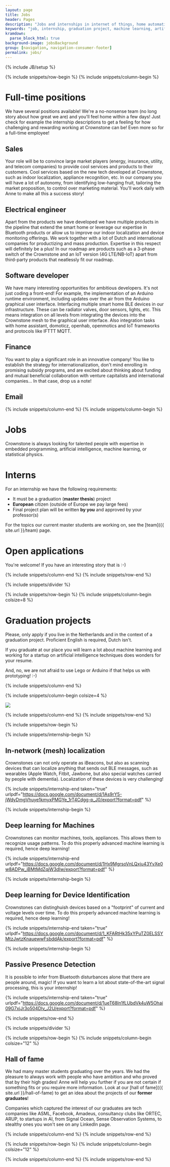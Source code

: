 ```yaml
---
layout: page
title: Jobs
header: Pages
description: "Jobs and internships in internet of things, home automation, smart homes"
keywords: "job, internship, graduation project, machine learning, artificial intelligence, internet of things, home automation, smart homes"
kramdown: 
  parse_block_html: true
background-image: jobsBackground
group: [navigation, navigation-consumer-footer]
permalink: jobs/
---
```

{% include JB/setup %}

{% include snippets/row-begin %}
{% include snippets/column-begin %}

# Full-time positions

We have several positions available! We're a no-nonsense team (no long story about how great we are) and you'll feel home within a few days! Just check for example the internship descriptions to get a feeling for how challenging and rewarding working at Crownstone can be! Even more so for a full-time employee!
		
## Sales

Your role will be to convince large market players (energy, insurance, utility, and telecom companies) to provide cool services and products to their customers. Cool services based on the new tech developed at Crownstone, such as indoor localization, appliance recognition, etc. In our company you will have a lot of autonomy, from identifying low-hanging fruit, tailoring the market proposition, to control over marketing material. You'll work daily with Anne to make all this a success story!

## Electrical engineer
			
Apart from the products we have developed we have multiple products in the pipeline that extend the smart home or leverage our expertise in Bluetooth products or allow us to improve our indoor localization and device monitoring offerings. We work together with a lot of Dutch and international companies for productizing and mass production. Expertise in this respect will definitely be a plus! In our roadmap are products such as a 3-phase switch of the Crownstone and an IoT version (4G LTE/NB-IoT) apart from third-party products that neatlessly fit our roadmap.
			
## Software developer
			
We have many interesting opportunities for ambitious developers. It's not just coding a front-end! 
For example, the implementation of an Arduino runtime environment, including updates over the air from the Arduino graphical user interface. Interfacing multiple smart home BLE devices in our infrastructure. These can be radiator valves, door sensors, lights, etc. This means integration on all levels from integrating the devices into the Crownstone mesh to the graphical user interface. Also integration tasks with home assistant, domoticz, openhab, openmotics and IoT frameworks and protocols like IFTTT MQTT.
			
## Finance
			
You want to play a significant role in an innovative company! You like to establish the strategy for internationalization, don't mind enrolling in promising subsidy programs, and are excited about thinking about funding and mutual beneficial collaboration with venture capitalists and international companies... In that case, drop us a note!

## Email 

<script type="text/javascript">/*<![CDATA[*/var a=new Array("{{ site.contact-job.email[0] }}", "{{ site.contact-job.email[1] }}", "{{ site.contact-job.email[2] }}", "{{ site.contact-job.email[3] }}", "{{ site.contact-job.email[4] }}", "{{ site.contact-job.email[5] }}");document.write("<p>Email <a href='mailto:");for(i=a.length-1;i>=0;i--){document.write(a[i])}document.write("?subject=Website application'>{{ site.contact-job.name }}</a> if you are interested!</p>");/*]]>*/</script> 
		
{% include snippets/column-end %}
{% include snippets/column-begin %}
	
# Jobs
			
Crownstone is always looking for talented people with expertise in embedded programming, artificial intelligence, machine learning, or statistical physics.
			
# Interns
			
For an internship we have the following requirements:
			
* It must be a graduation (**master thesis**) project
* **European** citizen (outside of Europe we pay large fees)
* Final project plan will be written **by you** and approved by your professor(s)

For the topics our current master students are working on, see the [team]({{ site.url }}/team) page.

# Open applications
			
You're welcome! If you have an interesting story that is :-) 

<script type="text/javascript">/*<![CDATA[*/var a=new Array("{{ site.contact-job.email[0] }}", "{{ site.contact-job.email[1] }}", "{{ site.contact-job.email[2] }}", "{{ site.contact-job.email[3] }}", "{{ site.contact-job.email[4] }}", "{{ site.contact-job.email[5] }}");document.write("<p>Please email <a href='mailto:");for(i=a.length-1;i>=0;i--){document.write(a[i])}document.write("?subject=Open application'>{{ site.contact-job.name }}</a> your motivation.</p>");/*]]>*/</script> 

{% include snippets/column-end %}
{% include snippets/row-end %}

{% include snippets/divider %}

{% include snippets/row-begin %}
{% include snippets/column-begin colsize=8 %}

# Graduation projects

Please, only apply if you live in the Netherlands and in the context of a graduation project. Proficient English is required, Dutch isn't.

If you graduate at our place you will learn a lot about machine learning and working for a startup on artificial intelligence techniques does wonders for your resume.

And, no, we are not afraid to use Lego or Arduino if that helps us with prototyping! :-)
		
{% include snippets/column-end %}

{% include snippets/column-begin colsize=4 %}
			
<img class="img-thumbnail usecase" src="{{ BASE_PATH }}/images/intern.jpg" />


{% include snippets/column-end %}
{% include snippets/row-end %}

{% include snippets/row-begin %}



{% include snippets/internship-begin %}
				
## In-network (mesh) localization

Crownstones can not only operate as iBeacons, but also as scanning devices that can localize anything that sends out BLE messages, such as wearables (Apple Watch, Fitbit, Jawbone, but also special watches carried by people with dementia). Localization of these devices is very challenging!

{% include snippets/internship-end taken="true" urlpdf="https://docs.google.com/document/d/1As9rY5-jWdyDmgVhuye1kmyxPMGYe_1rT4Cdgg-p_J0/export?format=pdf" %}



{% include snippets/internship-begin %}

## Deep learning for Machines

Crownstones can monitor machines, tools, appliances. This allows them to recognize usage patterns. To do this properly advanced machine learning is required, hence deep learning!

{% include snippets/internship-end urlpdf="https://docs.google.com/document/d/1Hx9MgrsoVnLQxju43YvXe0w8ADPw_iBMtMdZqjW3dIw/export?format=pdf" %}



{% include snippets/internship-begin %}

## Deep learning for Device Identification

Crownstones can distinghuish devices based on a "footprint" of current and voltage levels over time. To do this properly advanced machine learning is required, hence deep learning!

{% include snippets/internship-end taken="true" urlpdf="https://docs.google.com/document/d/1_KFARtHk35xYPuTZ0ELSSYMtzJwtzKnauewwFsbddAk/export?format=pdf" %}



{% include snippets/internship-begin %}

## Passive Presence Detection
			
It is possible to infer from Bluetooth disturbances alone that there are people around, magic! If you want to learn a lot about state-of-the-art signal processing, this is your internship!

{% include snippets/internship-end taken="true" urlpdf="https://docs.google.com/document/d/1ueT68ln1fLUbdVk4uW5Ohai09G7xjJr3o504Dlv_J2U/export?format=pdf" %}

{% include snippets/row-end %}


{% include snippets/divider %}

{% include snippets/row-begin %}
{% include snippets/column-begin colsize="12" %}

## Hall of fame

We had many master students graduating over the years. We had the pleasure to always work with people who have ambition and who proved that by their high grades! Anne will help you further if you are not certain if something fits or you require more information.
Look at our [hall of fame]({{ site.url }}/hall-of-fame) to get an idea about the projects of our **former graduates**!

Companies which captured the interest of our graduates are tech companies like ASML, Facebook, Amadeus, consultancy clubs like ORTEC, ARUP, to startups in AI, from Signal Ocean, Sense Observation Systems, to stealthy ones you won't see on any LinkedIn page.

{% include snippets/column-end %}
{% include snippets/row-end %}

{% include snippets/row-begin %}
{% include snippets/column-begin colsize="12" %}

<script type="text/javascript">/*<![CDATA[*/var a=new Array("{{ site.contact-job.email[0] }}", "{{ site.contact-job.email[1] }}", "{{ site.contact-job.email[2] }}", "{{ site.contact-job.email[3] }}", "{{ site.contact-job.email[4] }}", "{{ site.contact-job.email[5] }}");document.write("<p>Get in contact with <a href='mailto:");for(i=a.length-1;i>=0;i--){document.write(a[i])}document.write("?subject=Internship Crownstone'>{{ site.contact-job.name }}</a> to explore the possibilities.</p>");/*]]>*/</script> 

{% include snippets/column-end %}
{% include snippets/row-end %}
